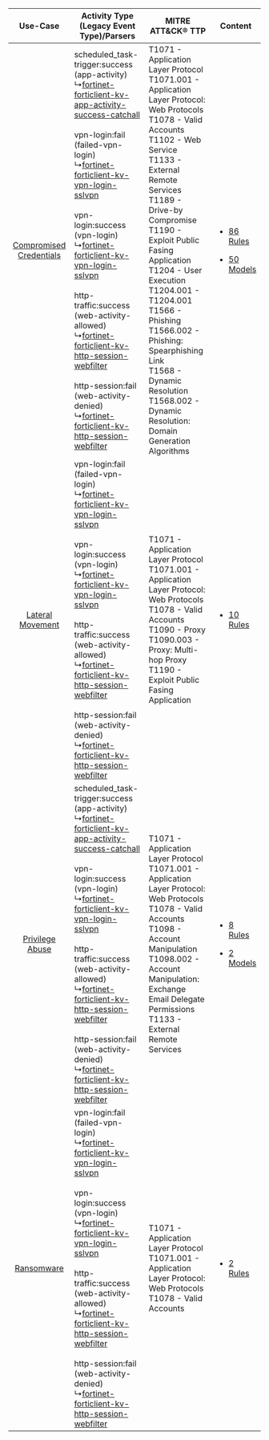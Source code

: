 |    Use-Case    | Activity Type (Legacy Event Type)/Parsers    | MITRE ATT&CK® TTP    | Content    |
|:----:| ---- | ---- | ---- |
| [Compromised Credentials](../../../UseCases/uc_compromised_credentials.md) |  scheduled_task-trigger:success (app-activity)<br> ↳[fortinet-forticlient-kv-app-activity-success-catchall](Ps/pC_fortinetforticlientkvappactivitysuccesscatchall.md)<br><br> vpn-login:fail (failed-vpn-login)<br> ↳[fortinet-forticlient-kv-vpn-login-sslvpn](Ps/pC_fortinetforticlientkvvpnloginsslvpn.md)<br><br> vpn-login:success (vpn-login)<br> ↳[fortinet-forticlient-kv-vpn-login-sslvpn](Ps/pC_fortinetforticlientkvvpnloginsslvpn.md)<br><br> http-traffic:success (web-activity-allowed)<br> ↳[fortinet-forticlient-kv-http-session-webfilter](Ps/pC_fortinetforticlientkvhttpsessionwebfilter.md)<br><br> http-session:fail (web-activity-denied)<br> ↳[fortinet-forticlient-kv-http-session-webfilter](Ps/pC_fortinetforticlientkvhttpsessionwebfilter.md)<br> | T1071 - Application Layer Protocol<br>T1071.001 - Application Layer Protocol: Web Protocols<br>T1078 - Valid Accounts<br>T1102 - Web Service<br>T1133 - External Remote Services<br>T1189 - Drive-by Compromise<br>T1190 - Exploit Public Fasing Application<br>T1204 - User Execution<br>T1204.001 - T1204.001<br>T1566 - Phishing<br>T1566.002 - Phishing: Spearphishing Link<br>T1568 - Dynamic Resolution<br>T1568.002 - Dynamic Resolution: Domain Generation Algorithms<br> | [<ul><li>86 Rules</li></ul><ul><li>50 Models</li></ul>](RM/r_m_fortinet_forticlient_Compromised_Credentials.md) |
|        [Lateral Movement](../../../UseCases/uc_lateral_movement.md)        |  vpn-login:fail (failed-vpn-login)<br> ↳[fortinet-forticlient-kv-vpn-login-sslvpn](Ps/pC_fortinetforticlientkvvpnloginsslvpn.md)<br><br> vpn-login:success (vpn-login)<br> ↳[fortinet-forticlient-kv-vpn-login-sslvpn](Ps/pC_fortinetforticlientkvvpnloginsslvpn.md)<br><br> http-traffic:success (web-activity-allowed)<br> ↳[fortinet-forticlient-kv-http-session-webfilter](Ps/pC_fortinetforticlientkvhttpsessionwebfilter.md)<br><br> http-session:fail (web-activity-denied)<br> ↳[fortinet-forticlient-kv-http-session-webfilter](Ps/pC_fortinetforticlientkvhttpsessionwebfilter.md)<br>    | T1071 - Application Layer Protocol<br>T1071.001 - Application Layer Protocol: Web Protocols<br>T1078 - Valid Accounts<br>T1090 - Proxy<br>T1090.003 - Proxy: Multi-hop Proxy<br>T1190 - Exploit Public Fasing Application<br>    | [<ul><li>10 Rules</li></ul>](RM/r_m_fortinet_forticlient_Lateral_Movement.md)    |
|         [Privilege Abuse](../../../UseCases/uc_privilege_abuse.md)         |  scheduled_task-trigger:success (app-activity)<br> ↳[fortinet-forticlient-kv-app-activity-success-catchall](Ps/pC_fortinetforticlientkvappactivitysuccesscatchall.md)<br><br> vpn-login:success (vpn-login)<br> ↳[fortinet-forticlient-kv-vpn-login-sslvpn](Ps/pC_fortinetforticlientkvvpnloginsslvpn.md)<br><br> http-traffic:success (web-activity-allowed)<br> ↳[fortinet-forticlient-kv-http-session-webfilter](Ps/pC_fortinetforticlientkvhttpsessionwebfilter.md)<br><br> http-session:fail (web-activity-denied)<br> ↳[fortinet-forticlient-kv-http-session-webfilter](Ps/pC_fortinetforticlientkvhttpsessionwebfilter.md)<br>    | T1071 - Application Layer Protocol<br>T1071.001 - Application Layer Protocol: Web Protocols<br>T1078 - Valid Accounts<br>T1098 - Account Manipulation<br>T1098.002 - Account Manipulation: Exchange Email Delegate Permissions<br>T1133 - External Remote Services<br>    | [<ul><li>8 Rules</li></ul><ul><li>2 Models</li></ul>](RM/r_m_fortinet_forticlient_Privilege_Abuse.md)    |
|    [Ransomware](../../../UseCases/uc_ransomware.md)    |  vpn-login:fail (failed-vpn-login)<br> ↳[fortinet-forticlient-kv-vpn-login-sslvpn](Ps/pC_fortinetforticlientkvvpnloginsslvpn.md)<br><br> vpn-login:success (vpn-login)<br> ↳[fortinet-forticlient-kv-vpn-login-sslvpn](Ps/pC_fortinetforticlientkvvpnloginsslvpn.md)<br><br> http-traffic:success (web-activity-allowed)<br> ↳[fortinet-forticlient-kv-http-session-webfilter](Ps/pC_fortinetforticlientkvhttpsessionwebfilter.md)<br><br> http-session:fail (web-activity-denied)<br> ↳[fortinet-forticlient-kv-http-session-webfilter](Ps/pC_fortinetforticlientkvhttpsessionwebfilter.md)<br>    | T1071 - Application Layer Protocol<br>T1071.001 - Application Layer Protocol: Web Protocols<br>T1078 - Valid Accounts<br>    | [<ul><li>2 Rules</li></ul>](RM/r_m_fortinet_forticlient_Ransomware.md)    |
